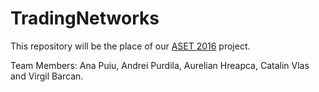 # TradingNetworks
This repository will be the place of our [ASET 2016](http://profs.info.uaic.ro/~adiftene/Scoala/2017/ASET/index.htm) project.

Team Members: Ana Puiu, Andrei Purdila, Aurelian Hreapca, Catalin Vlas and Virgil Barcan.


